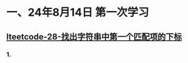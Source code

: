 # 一、24年8月14日 第一次学习
## [lteetcode-28-找出字符串中第一个匹配项的下标](https://leetcode.cn/problems/find-the-index-of-the-first-occurrence-in-a-string/description/)

### 1.



